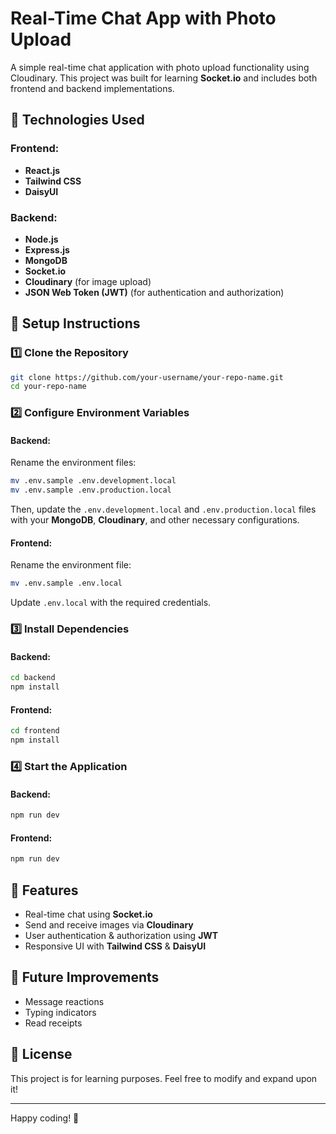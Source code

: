 # Real-Time Chat App with Photo Upload

A simple real-time chat application with photo upload functionality using Cloudinary. This project was built for learning **Socket.io** and includes both frontend and backend implementations.

## 🚀 Technologies Used

### Frontend:
- **React.js**
- **Tailwind CSS**
- **DaisyUI**

### Backend:
- **Node.js**
- **Express.js**
- **MongoDB**
- **Socket.io**
- **Cloudinary** (for image upload)
- **JSON Web Token (JWT)** (for authentication and authorization)

## 📂 Setup Instructions

### 1️⃣ Clone the Repository
```sh
git clone https://github.com/your-username/your-repo-name.git
cd your-repo-name
```

### 2️⃣ Configure Environment Variables

#### Backend:
Rename the environment files:
```sh
mv .env.sample .env.development.local
mv .env.sample .env.production.local
```
Then, update the `.env.development.local` and `.env.production.local` files with your **MongoDB**, **Cloudinary**, and other necessary configurations.

#### Frontend:
Rename the environment file:
```sh
mv .env.sample .env.local
```
Update `.env.local` with the required credentials.

### 3️⃣ Install Dependencies

#### Backend:
```sh
cd backend
npm install
```

#### Frontend:
```sh
cd frontend
npm install
```

### 4️⃣ Start the Application

#### Backend:
```sh
npm run dev
```

#### Frontend:
```sh
npm run dev
```

## 📌 Features
- Real-time chat using **Socket.io**
- Send and receive images via **Cloudinary**
- User authentication & authorization using **JWT**
- Responsive UI with **Tailwind CSS** & **DaisyUI**

## 🎯 Future Improvements
- Message reactions
- Typing indicators
- Read receipts

## 📝 License
This project is for learning purposes. Feel free to modify and expand upon it!

---

Happy coding! 🚀


